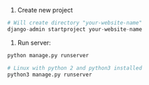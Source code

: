 1. Create new project
```python
# Will create directory "your-website-name"
django-admin startproject your-website-name
```
1. Run server: 
```python
python manage.py runserver

# Linux with python 2 and python3 installed
python3 manage.py runserver
```
